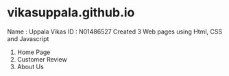 # vikasuppala.github.io
Name : Uppala Vikas
ID : N01486527
Created 3 Web pages using Html, CSS and Javascript
1. Home Page
2. Customer Review
3. About Us
